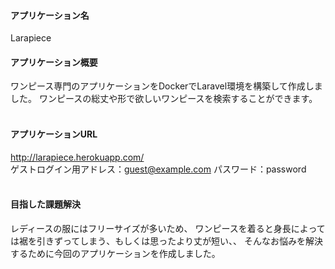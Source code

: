 #### アプリケーション名
 Larapiece
<br>
#### アプリケーション概要
ワンピース専門のアプリケーションをDockerでLaravel環境を構築して作成しました。
ワンピースの総丈や形で欲しいワンピースを検索することができます。
<br>
<br>
#### アプリケーションURL
http://larapiece.herokuapp.com/
<br>
ゲストログイン用アドレス：guest@example.com
パスワード：password
<br>
<br>
#### 目指した課題解決
レディースの服にはフリーサイズが多いため、
ワンピースを着ると身長によっては裾を引きずってしまう、もしくは思ったより丈が短い、、
そんなお悩みを解決するために今回のアプリケーションを作成しました。
